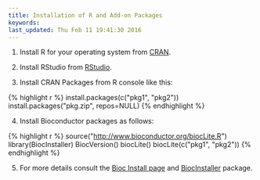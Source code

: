 ```yaml
---
title: Installation of R and Add-on Packages
keywords: 
last_updated: Thu Feb 11 19:41:30 2016
---
```


1. Install R for your operating system from [CRAN](http://cran.at.r-project.org/).

2. Install RStudio from [RStudio](http://www.rstudio.com/ide/download).

3. Install CRAN Packages from R console like this:


{% highlight r %}
install.packages(c("pkg1", "pkg2")) 
install.packages("pkg.zip", repos=NULL)
{% endhighlight %}

4. Install Bioconductor packages as follows:


{% highlight r %}
source("http://www.bioconductor.org/biocLite.R")
library(BiocInstaller)
BiocVersion()
biocLite()
biocLite(c("pkg1", "pkg2"))
{% endhighlight %}

5. For more details consult the [Bioc Install page](http://www.bioconductor.org/install/)
and [BiocInstaller](http://www.bioconductor.org/packages/release/bioc/html/BiocInstaller.html) package.

